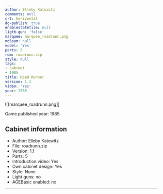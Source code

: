 ```yaml
---
author: Elleby Katowitz
comments: null
crt: horizontal
dg-publish: true
enablestatefile: null
ligth-gun: 'false'
marquee: marquee_roadrunn.png
md5sum: null
model: 'Yes'
parts: 5
rom: roadrunn.zip
style: null
tags:
- cabinet
- 1985
title: Road Runner
version: 1.1
video: 'Yes'
year: 1985
---
```


![[marquee_roadrunn.png]]

Game published year: 1985

## Cabinet information

- Author: Elleby Katowitz
- File: roadrunn.zip
- Version: 1.1
- Parts: 5
- Introduction video: Yes
- Own cabinet design: Yes
- Style: None
- Light guns: no
- AGEBasic enabled: no

---
